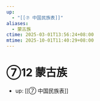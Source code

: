 ```yaml
---
up:
  - "[[⑦ 中国民族表]]"
aliases:
  - 蒙古族
ctime: 2025-03-01T13:56:24+08:00
mtime: 2025-10-01T11:40:29+08:00
---
```


# ⑦12 蒙古族

- up: [[⑦ 中国民族表]]
